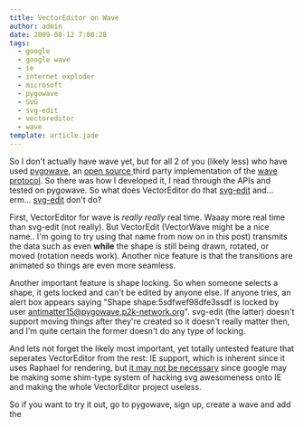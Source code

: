 ```yaml
---
title: VectorEditor on Wave
author: admin
date: 2009-08-12 7:00:28
tags: 
  - google
  - google wave
  - ie
  - internet exploder
  - microsoft
  - pygowave
  - SVG
  - svg-edit
  - vectoreditor
  - wave
template: article.jade
---
```


So I don't actually have wave yet, but for all 2 of you (likely less) who have used [pygowave](http://pygowave.p2k-network.org/waves/), an [open source ](http://code.google.com/p/pygowave-server/)third party implementation of the [wave protocol](http://www.waveprotocol.org/). So there was how I developed it, I read through the APIs and tested on pygowave. So what does VectorEditor do that [svg-edit](http://code.google.com/p/svg-edit/) and... erm... [svg-edit](http://www.hokstad.com/static/wave/gadgets.html) don't do?

First, VectorEditor for wave is _really really_ real time. Waaay more real time than svg-edit (not really). But VectorEdit (VectorWave might be a nice name.. I'm going to try using that name from now on in this post) transmits the data such as even **while** the shape is still being drawn, rotated, or moved (rotation needs work). Another nice feature is that the transitions are animated so things are even more seamless.

Another important feature is shape locking. So when someone selects a shape, it gets locked and can't be edited by anyone else. If anyone tries, an alert box appears saying "Shape shape:5sdfwef98dfe3ssdf is locked by user antimatter15@pygowave.p2k-network.org". svg-edit (the latter) doesn't support moving things after they're created so it doesn't really matter then, and I'm quite certain the former doesn't do any type of locking.

And lets not forget the likely most important, yet totally untested feature that seperates VectorEditor from the rest: IE support, which is inherent since it uses Raphael for rendering, but [it may not be necessary](http://www.theregister.co.uk/2009/06/03/google_svg_internet_explorer/) since google may be making some shim-type system of hacking svg awesomeness onto IE and making the whole VectorEditor project useless.

So if you want to try it out, go to pygowave, sign up, create a wave and add the
